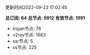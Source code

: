 更新时间2022-09-22 17:02:45

**总订阅: 64**
**总节点: 9912**
**有效节点: 1991**
- trojan节点: 78
- v2ray节点: 1683
- ssr节点: 5
- ss节点: 225
